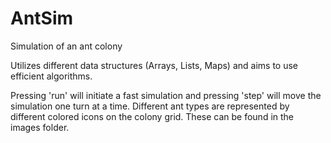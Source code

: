 # AntSim
Simulation of an ant colony

Utilizes different data structures (Arrays, Lists, Maps) and aims to use efficient algorithms. 

Pressing 'run' will initiate a fast simulation and pressing 'step' will move the simulation one turn at a time. 
Different ant types are represented by different colored icons on the colony grid. These can be found in the images folder.
